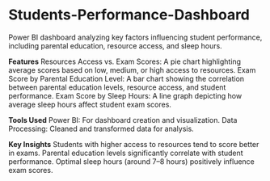 # Students-Performance-Dashboard
Power BI dashboard analyzing key factors influencing student performance, including parental education, resource access, and sleep hours.

**Features**
Resources Access vs. Exam Scores: A pie chart highlighting average scores based on low, medium, or high access to resources.
Exam Score by Parental Education Level: A bar chart showing the correlation between parental education levels, resource access, and student performance.
Exam Score by Sleep Hours: A line graph depicting how average sleep hours affect student exam scores.

**Tools Used**
Power BI: For dashboard creation and visualization.
Data Processing: Cleaned and transformed data for analysis.

**Key Insights**
Students with higher access to resources tend to score better in exams.
Parental education levels significantly correlate with student performance.
Optimal sleep hours (around 7–8 hours) positively influence exam scores.
